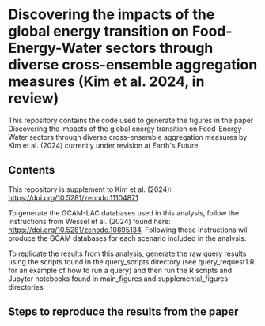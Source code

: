 # Discovering the impacts of the global energy transition on Food-Energy-Water sectors through diverse cross-ensemble aggregation measures (Kim et al. 2024, in review)

This repository contains the code used to generate the figures in the paper Discovering the impacts of the global energy transition on Food-Energy-Water sectors through diverse cross-ensemble aggregation measures by Kim et al. (2024) currently under revision at Earth's Future.

## Contents
This repository is supplement to Kim et al. (2024): https://doi.org/10.5281/zenodo.11104871

To generate the GCAM-LAC databases used in this analysis, follow the instructions from Wessel et al. (2024) found here: https://doi.org/10.5281/zenodo.10895134. 
Following these instructions will produce the GCAM databases for each scenario included in the analysis.

To replicate the results from this analysis, generate the raw query results using the scripts found in the query_scripts directory (see query_request1.R for an example of how to run a query) and then run the R scripts and Jupyter notebooks found in main_figures and supplemental_figures directories.

## Steps to reproduce the results from the paper


